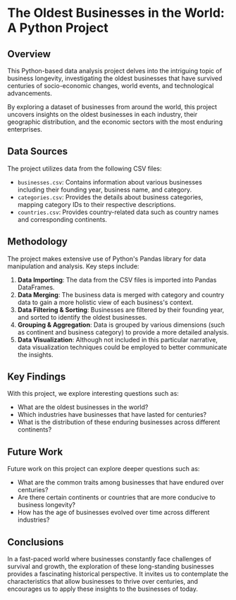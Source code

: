 # The Oldest Businesses in the World: A Python Project

## Overview

This Python-based data analysis project delves into the intriguing topic of business longevity, investigating the oldest businesses that have survived centuries of socio-economic changes, world events, and technological advancements.

By exploring a dataset of businesses from around the world, this project uncovers insights on the oldest businesses in each industry, their geographic distribution, and the economic sectors with the most enduring enterprises.

## Data Sources

The project utilizes data from the following CSV files:

- `businesses.csv`: Contains information about various businesses including their founding year, business name, and category.
- `categories.csv`: Provides the details about business categories, mapping category IDs to their respective descriptions.
- `countries.csv`: Provides country-related data such as country names and corresponding continents.

## Methodology

The project makes extensive use of Python's Pandas library for data manipulation and analysis. Key steps include:

1. **Data Importing**: The data from the CSV files is imported into Pandas DataFrames.
2. **Data Merging**: The business data is merged with category and country data to gain a more holistic view of each business's context.
3. **Data Filtering & Sorting**: Businesses are filtered by their founding year, and sorted to identify the oldest businesses.
4. **Grouping & Aggregation**: Data is grouped by various dimensions (such as continent and business category) to provide a more detailed analysis.
5. **Data Visualization**: Although not included in this particular narrative, data visualization techniques could be employed to better communicate the insights.

## Key Findings

With this project, we explore interesting questions such as:

- What are the oldest businesses in the world?
- Which industries have businesses that have lasted for centuries?
- What is the distribution of these enduring businesses across different continents?

## Future Work

Future work on this project can explore deeper questions such as:

- What are the common traits among businesses that have endured over centuries?
- Are there certain continents or countries that are more conducive to business longevity?
- How has the age of businesses evolved over time across different industries?

## Conclusions

In a fast-paced world where businesses constantly face challenges of survival and growth, the exploration of these long-standing businesses provides a fascinating historical perspective. It invites us to contemplate the characteristics that allow businesses to thrive over centuries, and encourages us to apply these insights to the businesses of today.
